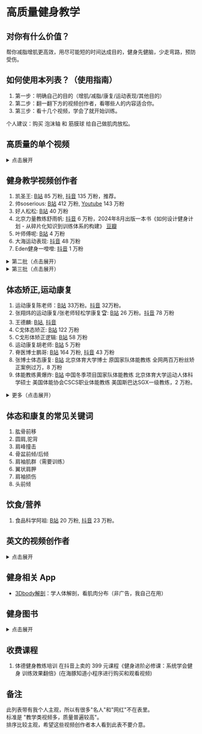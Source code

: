 # 高质量健身教学

## 对你有什么价值？
帮你减脂增肌更高效，用尽可能短的时间达成目的，健身先健脑，少走弯路，预防受伤。

## 如何使用本列表？（使用指南）
1. 第一步：明确自己的目的（增肌/减脂/康复/运动表现/其他目的）
2. 第二步：翻一翻下方的视频创作者，看哪些人的内容适合你。
3. 第三步：看十几个视频，学会了就开始训练。

个人建议：购买 泡沫轴 和 筋膜球 给自己做肌肉放松。   

<!-- 
缺了一个大类别：如何备餐，如何安排饮食。这才是最核心的，现在都是教动作。
-->

## 高质量的单个视频
<details>
  <summary>点击展开</summary>

1. [《健身新手的训练完全手册》](https://www.bilibili.com/video/BV1Hk4y187jF) 56 分钟，好人松松
1. [大圆肌为什么不属于肩袖肌群](https://v.douyin.com/ihRBNjjj/)
1. [【功能训练系列③】25个技能包！别让胸椎肩胛成为你进步的绊脚石](https://www.bilibili.com/video/BV1qv4y1t7BE/?spm_id_from=333.788.recommend_more_video.12&vd_source=b62a010489c78c6b1355911db71527bc)
1. [早晨做这4件事帮你快速起床!](https://www.bilibili.com/video/BV1o54y1v7Qq/?vd_source=b62a010489c78c6b1355911db71527bc)
1. [【改善体态】5分钟全身体态纠正训练 (起床必备)](https://www.bilibili.com/video/BV1A54y1S7mn/?spm_id_from=333.788.recommend_more_video.0&vd_source=b62a010489c78c6b1355911db71527bc)
1. [减脂别再买什么饮食计划被割韭菜了，学会这个逻辑，自己给自己做饮食！](https://www.bilibili.com/video/BV1DD421W7DA/?spm_id_from=333.999.0.0&vd_source=b62a010489c78c6b1355911db71527bc)
1. [肩胛下肌](https://v.douyin.com/ih2DTmb4/)
1. [七大基础动作模式概述，并介绍垂直推](https://www.bilibili.com/video/BV1SZs7eWEDV/?spm_id_from=333.1007.tianma.8-2-24.click&vd_source=b62a010489c78c6b1355911db71527bc)
1. [肩关节失衡如何康复训练？](https://www.bilibili.com/video/BV13N4y1h7mG/?spm_id_from=333.999.0.0&vd_source=b62a010489c78c6b1355911db71527bc)

### 肩关节,肩袖肌群
1. [肩关节弹响详解](https://www.bilibili.com/video/BV1JC411J7dg/?spm_id_from=333.337.search-card.all.click&vd_source=b62a010489c78c6b1355911db71527bc)
1. [肩峰撞击|自己处理的小方法，可以尝试一下](https://bilibili.com/video/BV1oe411o7PB) 6 分钟
1. [外展类动作“肩峰撞击”和肩关节疼痛的底层逻辑和保姆级调整方案](bilibili.com/video/BV1yZ421T7EA/) 14 分钟
1. [肩袖肌群里，最容易受伤的是冈上肌, 介绍一个测试冈上肌肌腱的方法](https://v.douyin.com/ihRhUfh2/)
1. [肩关节疼痛如何康复？](https://www.bilibili.com/video/BV1mC4y1W7Kn/?spm_id_from=333.788.recommend_more_video.0&vd_source=b62a010489c78c6b1355911db71527bc)
1. [肩袖肌群](https://v.douyin.com/ih2LHLny)
1. [【康复师带读】肩关节运动、肩峰撞击、肩关节不稳基础肌动学](https://www.bilibili.com/video/BV1jrWaeBECB/?spm_id_from=333.999.0.0&vd_source=b62a010489c78c6b1355911db71527bc)
1. [肩胛骨的运动实际发生在胸前？肩关节复合体肌动学领读](https://www.bilibili.com/video/BV1ff421v7yW/?vd_source=b62a010489c78c6b1355911db71527bc)
1. [【一网打尽】3分钟教你肩关节疼痛自测方法](https://www.bilibili.com/video/BV1na4y1f7JJ/?spm_id_from=333.788.recommend_more_video.5&vd_source=b62a010489c78c6b1355911db71527bc)
1. [【实用】肩关节疼痛自测指南（肩袖损伤/肩峰撞击/盂唇损伤等）完整版](https://www.bilibili.com/video/BV1834y1c7PE/?spm_id_from=333.788.recommend_more_video.4&vd_source=b62a010489c78c6b1355911db71527bc)
1. [肩膀如何康复训练？](https://www.bilibili.com/video/BV14142187K3/?spm_id_from=333.788.recommend_more_video.2&vd_source=b62a010489c78c6b1355911db71527bc)
1. [松解肩胛下肌](https://v.douyin.com/ihrepJ9W/)
1. [【每日一肌】肩胛下肌——肩后剧痛、冻结肩久治不愈的“绝招”！（完整字幕版）](https://www.bilibili.com/video/BV1cy4y1p7hG/?spm_id_from=trigger_reload&vd_source=b62a010489c78c6b1355911db71527bc)
1. [肩袖肌群3D动画详解](https://v.douyin.com/ihrdRxhC/)

### 热身
1. [为何运动前要做动态热身？](https://www.bilibili.com/video/BV1MC411s76D/?spm_id_from=333.788.recommend_more_video.3&vd_source=b62a010489c78c6b1355911db71527bc)
1. [99%的人运动前不做却很重要的动态热身？](https://www.bilibili.com/video/BV1Rt421N7K5/?spm_id_from=333.788.recommend_more_video.-1&vd_source=b62a010489c78c6b1355911db71527bc) 推荐。

### 拉伸和放松
1. [放松胸椎和背阔肌，用泡沫轴，翻书动作，以及鸟犬式](https://www.bilibili.com/video/BV1Kr4y1m77o/?spm_id_from=333.999.0.0&vd_source=b62a010489c78c6b1355911db71527bc)

### 核心训练
1. [顶尖运动员的核心训练动作](https://www.bilibili.com/video/BV1Tt4y1b7JH/?spm_id_from=333.788.recommend_more_video.-1&vd_source=b62a010489c78c6b1355911db71527bc)
1. [「深蹲大学」核心三大项，建议每天练！（预防&缓解腰痛）](https://www.bilibili.com/video/BV17R4y1T7bC/?spm_id_from=333.788.recommend_more_video.-1&vd_source=b62a010489c78c6b1355911db71527bc)

### 深蹲
1. [深蹲各项问题的解决方法](https://v.douyin.com/ihkb847t/)

</details>

## 健身教学视频创作者
1. 凯圣王: [B站](https://space.bilibili.com/2100737396/video) 85 万粉, [抖音](https://www.douyin.com/user/MS4wLjABAAAAjnKGbRiPmA8tqEn8WAWSqr89M7HQhpxsJdXdgM6bebf2c9pxX4GRBWG9I6GmppEA) 135 万粉，推荐。
1. 帅soserious: [B站](https://space.bilibili.com/66391032/video) 412 万粉, [Youtube](https://www.youtube.com/@shuaisoserious/videos) 143 万粉
1. 好人松松: [B站](https://space.bilibili.com/2078781964/video) 40 万粉
1. 北京力量教练舒雨帆: [抖音](https://www.douyin.com/user/MS4wLjABAAAAp0mWy-Noly002Jvawqu4ec9NVfw3dsuBzBFhv2xvHXHcE9RgbEvpVqjtqH_WD9TW) 6 万粉，2024年8月出版一本书《如何设计健身计划 - 从碎片化知识到训练体系的构建》 [豆瓣](https://book.douban.com/subject/37012860/)
1. 叶师傅呢: [B站](https://space.bilibili.com/111584767) 4 万粉
1. 大海运动表现: [抖音](https://www.douyin.com/user/MS4wLjABAAAAYbFZYe20twERej7pDElXXHr-NK4GdpIY4bW0pZcX6lmr3RhsdxXdV6bccUniYbdu?vid=7341714072477388084) 48 万粉
1. Eden健身一噔噔: [抖音](https://www.douyin.com/user/MS4wLjABAAAAMbcY3JbIhkLh_FriwMDdOpzNi6n_7hfIxPs4umLG09I?vid=7407814160320302387) 1 万粉


<details>
  <summary>第二批（点击展开）</summary>

1. 想上奥赛的闫首鸣和陪伴他的刘奕彤: [抖音](https://www.douyin.com/user/MS4wLjABAAAABU_Sckj-3pPPj9CVvysc1inf2K0bvi7nc9Mt61R6UFD1uvNBSf53Tv2xj0FFfCBc)
  * [对握高拉](https://v.douyin.com/ihrfmtJm/)

----

1. Super大叔：[抖音](https://www.douyin.com/user/MS4wLjABAAAAVyS4HD8vZtCDRHeLdgvmRYhTQ-WI3T6na9ek0C4o8hw) 153 万粉
1. FE健身干货百科书: [B站](https://space.bilibili.com/34782728/video) 14 万粉。视频长度大多在 3 到 5 分钟。
1. 叔贵: [B站](https://space.bilibili.com/1531707/video) 292 万粉

---

1. 爱健身的二哈: [B站](https://space.bilibili.com/480647097/video) 4万粉, [抖音](https://www.douyin.com/user/MS4wLjABAAAAZlUl55wZFVYhLOC7kx5OGpKYm2Gs4uFFlbXXW77_EYI) 4万粉。
  * [背部训练的所有逻辑](https://www.bilibili.com/video/BV1Su4y137RY/?spm_id_from=333.337.search-card.all.click&vd_source=b62a010489c78c6b1355911db71527bc)
  * [如果你有含胸、圆肩、肱骨前移、翼状肩胛，保姆级调整方案在这！](https://www.bilibili.com/video/BV1oi421a7hi/?spm_id_from=333.999.0.0&vd_source=b62a010489c78c6b1355911db71527bc)
  * [“沉浸式”的《背部训练计划》](https://www.bilibili.com/video/BV1Pc411D77g)
  * [大圆、背阔找不到感觉？练背总是手臂先力竭？背展肱二头肌造型非常奇怪？健身房没有“大剪刀”器械？本期视频帮你解决这些问题！](https://www.bilibili.com/video/BV1fE421375P/?spm_id_from=333.788&vd_source=b62a010489c78c6b1355911db71527bc)

---

1. 蹲300的1涵: [B站](https://space.bilibili.com/1702288791/video) 自我介绍：前国家队体能教练、省队教练、军事体能外聘教练、北体大体能专业研究生、力量举全国冠军。深蹲300的健身博主干货分享～拓德时代上镜选手
1. 单竹运动科学: [抖音](https://www.douyin.com/user/MS4wLjABAAAACUcp5nqU1DLy0EvLNwfSJAVBZ57XA_IEBlrFN5_22zk?vid=7345063705404574986) 20 万粉。功能性训练。
1. 汪伦: [抖音](https://www.douyin.com/user/MS4wLjABAAAAj72V0SzSL8EIow2mbrngYJXThZwMWiJU8YPRBbXfuAWn7MZ7MVqmmOs74IInvSyA) 20 万粉
1. ALEX健身频道: [B站](https://space.bilibili.com/1681952786/video) 11 万粉
1. 体德健身教练培训: [抖音](https://www.douyin.com/user/MS4wLjABAAAAjXA1kP2B3Y1V9mZH4Xl5K1J2eWkmK0c9RdgTrekjrss) 54 万粉, [B站](https://space.bilibili.com/3537115906312736) 18 万粉。李维刚的学校，抖音直播频繁，卖 399 元的课，直播给学校招生以及卖课。
1. 简单健: [抖音](https://www.douyin.com/user/MS4wLjABAAAAOILBaTX0T9FpT5lOuyPOE2rMGAg8U6kzPZ0KmCG--Q0) 16 万粉
1. 肉导: [抖音](https://www.douyin.com/user/MS4wLjABAAAAnQLBvQ1Jiqo2uI_1rQC2prlQpFVm4dAWxou9oTm0xjs) 8 万粉
1. 小李不吃🐷: [抖音](https://www.douyin.com/user/MS4wLjABAAAAetF9J1fel4yfCzxWclXZnzI9I3ptyqd2aaDXpRG5E2WQJQ1Sw91k76-rOA2vxMs2?vid=7386615896648813861) 109 万粉。"健康饮食"类内容多
1. 健一CUBE: [B站](https://space.bilibili.com/380448118) 2 万粉, [抖音](https://www.douyin.com/user/MS4wLjABAAAAPT2gXCFnC1px-_KAWQRBlTKKq3FuZB-VViflbg8daWD3CHR5djLgXj0Y2CYwcTG8?from_tab_name=main) 6 万粉
</details>

<details>
  <summary>第三批（点击展开）</summary>

1. ZBY力量举: [B站](https://space.bilibili.com/236094881/video) 11 万粉
1. 健助师_小珂: [B站](https://space.bilibili.com/330325021/video) 46 万粉
1. Erik埃里克: [B站](https://space.bilibili.com/23640791/video) 80 万粉
1. 闫帅奇: [B站](https://space.bilibili.com/434378423/video) 237 万粉
1. 卓叔增重: [B站](https://space.bilibili.com/22423090/video) 189 万粉，视频标题里"瘦子"2个字出现频率高。内容更新频率低。
1. Gandy: [B站](https://space.bilibili.com/378067652/video) 71万粉，[抖音](https://www.douyin.com/user/MS4wLjABAAAAswrrHZDE9D5i3YytDEQwFd2g2ISFZnpRA3xlcDHOaCo) 14 万粉。
1. 云健身-仰望尾迹云: [B站](https://space.bilibili.com/1879203169/video) 此人写了几本书。[《健身必须懂-极简健身生理学》](https://book.douban.com/subject/35531065/)，[《我的最后一本减肥书》](https://book.douban.com/subject/36103172/) B站视频内容大多以营养学和生理学为主，比如香蕉，蛋白质，肌酸等。
1. 别往嘴里旋了，姐妹: [抖音](https://www.douyin.com/user/MS4wLjABAAAAW8gdAt1r2BM6L5OxMsPmp6bNkrtlp6sm3n2eTMqPkXgm6QFhVSq4AA-0zvs_3BZn?vid=7336334398494625064) 女性观众会更喜欢他的内容。85万粉。
1. 自强不息归来: [抖音](https://www.douyin.com/user/MS4wLjABAAAAYdFkMeGeCcdQy1_xMAmFliVqdwFz2RVMB38V3g9lDJc) 47万粉
1. 追溯普拉提: [B站](https://space.bilibili.com/398394568/video) 10万粉
1. MuscleUp街头健身: [B站](https://space.bilibili.com/260509354/video) 39 万粉，视频背景音乐的音量过大，麦克风有爆麦的听感，不太喜欢。[例子](https://www.bilibili.com/video/BV1Yi421a7yG/?spm_id_from=333.999.0.0&vd_source=b62a010489c78c6b1355911db71527bc)
1. 大啊好我是吕一: [B站](https://space.bilibili.com/109590605/video) 12 万粉
1. 维亚德: [B站](https://space.bilibili.com/1745356376/video) 53万粉, [抖音](https://www.douyin.com/user/MS4wLjABAAAAfasLItGfE2JlNCp1I68JVtv4M5P0IMKfcxqt7bCgO44) 112万粉, 法国人, 内容多是竖屏短视频。
1. KymFit: [B站](https://space.bilibili.com/18143977/video) 18万粉。
1. Steve不是美队: [B站](https://space.bilibili.com/2507562/video) 3 万粉
1. 猫叔慢跑: [B站](https://space.bilibili.com/13716885/video) 90 万粉
1. 刘圣雄: [B站](https://space.bilibili.com/390668605/video) 7万粉。
1. 怪兽拖鞋战神: [抖音](https://www.douyin.com/user/MS4wLjABAAAAcrLVNnNTw98DfCbsfWzFXYM5BVkdhhiMpsZfXD8iWl8yAKsJzzd-soqUiLfdqsEy?vid=7312857851695729971) 9 万粉。
1. UP健身: [B站](https://space.bilibili.com/129819878/video) 36 万粉，都是外网视频翻译。没有原创内容。
1. 戴老师超级干: [抖音](https://www.douyin.com/user/MS4wLjABAAAAH0yRCa-uBPywIzrBBLDgLeuFziBrIJrCqKk1Atx0CPU?vid=7337257689677942051) 107万粉。
1. 西奇i健身: [抖音](https://www.douyin.com/user/MS4wLjABAAAAKuK9tPMPsmTkx1IO5risLyyO-cVpWqTsPDGxQ1Sf2JcuiJp81OWjQudlCnUOFJnk) 530 万粉。
1. 呙俐: [B站](https://space.bilibili.com/549367210/video) 4 万粉，[抖音](https://www.douyin.com/user/MS4wLjABAAAA-Jzq-UvrhVgBY5U5eO_CNC7kroc7qPSAynn1xCkfeYLskeN9WspIqAl6yaRm6Rdv?vid=7320572777914748199) 22 万粉。视频多是在垫子上训练灵活性，核心，稳定性。
1. 东东爱健身: [抖音](https://www.douyin.com/user/MS4wLjABAAAAxdgEZ5GTlJuH468LA1XQOZqVI7bEWFENauM1DN8AXhU) 134 万粉
1. 蛋壳健康APP: [B站](https://www.bilibili.com/video/BV1rCH5exErT/?spm_id_from=333.1007.tianma.5-1-14.click&vd_source=b62a010489c78c6b1355911db71527bc)
</details>

## 体态矫正,运动康复

1. 运动康复陈老师：[B站](https://space.bilibili.com/398400942/video) 33万粉。[抖音](https://www.douyin.com/user/MS4wLjABAAAA86EBmyeUoddEPX5ngx8_3LfhbfUHgslAqJ4V1z2fqiw?vid=7351698596238036275) 32万粉。
1. 张翔炜的运动康复/张老师轻松学康复🏆: [B站](https://space.bilibili.com/221682694/video) 26 万粉。[抖音](https://www.douyin.com/user/MS4wLjABAAAAQ36_lb3jO2zqDlkwNUgDzNuhsR4HRBxJOLtKIQFfIhY?vid=7345063847071403327) 78 万粉
1. 王德麟: [B站](https://space.bilibili.com/522006194?spm_id_from=333.337.0.0), [抖音](https://www.douyin.com/user/MS4wLjABAAAAjFiHDfNSZpytnvTqOJjS-oQGjCvLH8_AM3xMulXtqtwwMLCzyVmyuOalc6y6-YR6)
1. C戈体态矫正: [B站](https://space.bilibili.com/489117797/video) 122 万粉
1. C戈形体矫正逻辑: [B站](https://space.bilibili.com/288606363/video) 58 万粉
1. 运动康复胡老师: [B站](https://space.bilibili.com/402136145/video) 5 万粉
1. 脊医博士鹏哥: [B站](https://space.bilibili.com/408907896/video) 164 万粉, [抖音](https://www.douyin.com/user/MS4wLjABAAAAcQl4uLUk1Tc19p2DHRcdeQEk-hXN28y_ecJgXa0J8Ag) 43 万粉
1. 张博士体态康复: [B站](https://space.bilibili.com/512941756/video) 北京体育大学博士 原国家队体能教练 全网两百万粉丝矫正案例过万，8 万粉
1. 体能教练黄爆炸: [B站](https://space.bilibili.com/394037557/video) 中国冬季项目国家队体能教练 北京体育大学运动人体科学硕士 美国体能协会CSCS职业体能教练 美国斯巴达SGX一级教练，2 万粉。

<details>
  <summary>更多（点击展开）</summary>

1. 张博士聊体态: [抖音](https://www.douyin.com/user/MS4wLjABAAAAdovwWRbbwMKi_XVERbx4aiVQjb9z4xrILF19UvhLu0saEj2iCEQKvqrlore6BjLh?vid=7362551583957093659) 63万粉，[B站](https://space.bilibili.com/512941756/video) 8万粉。
1. 健身教练刘远: [B站](https://space.bilibili.com/435967101/video) 22万粉
1. 毕博士运动康复: [抖音](https://www.douyin.com/user/MS4wLjABAAAA_mgxHJBX4UQmXrNPipM2WfK0w0tu3saZ0y96VJ_SqoU?vid=7377322246752259369) 14万粉
1. TBT逍遥: [B站](https://space.bilibili.com/44978529)
1. 加拿大康复治疗师Weina: [B站](https://space.bilibili.com/478577282/video) 6 千粉
1. 张老师的康复课堂: [B站](https://space.bilibili.com/1160603797/video) 6 万粉
1. 孔博士工作室: [B站](https://space.bilibili.com/356634017/video) 67 万粉
1. Jason拉我一把: [B站](https://space.bilibili.com/2079003835/video) 4 万粉
1. 肖恩筋膜: [B站](https://space.bilibili.com/13802884/video) 3 万粉
1. 周旋Randy: [B站](https://space.bilibili.com/330360355/video) 3 万粉
1. 美式整脊曹老师: [B站](https://space.bilibili.com/20340681/video) 26万粉
1. 康复博士卫双囍: [B站](https://space.bilibili.com/3493086252501409/video) 9 万粉
1. 运动康复找老孙: [抖音](https://www.douyin.com/user/MS4wLjABAAAARh7UcI-rSka3YtXhO_EJ-BrefPVOmKkKwhROsbTXXGI?vid=7313154843965771042) 256 万粉
1. 阿群: [抖音](https://www.douyin.com/user/MS4wLjABAAAAnS7YoVfXeve0zu47oNJGonVGTE0d1lGzhmn8SOxeznw?vid=7345045177985174824) 运动训练学硕士🎓 分享日常和康复训练经验，293 万粉
1. 运动康复找小桐: [B站](https://space.bilibili.com/3537119572133929/video) 北体大运动康复专业，1 万粉。
1. 骨科康复kevin: [B站](https://space.bilibili.com/46309408/video) 北京体育大学毕业 专精骨科术前术后康复、运动损伤及慢性疼痛 PRI/SFMA/Mulligan/CSCS ，2 万粉
1. 康复治疗师王太林: [B站](https://space.bilibili.com/1776492822/video) 10 万粉。
1. 运动康复小七: [B站](https://space.bilibili.com/3493090232895764/video) 北体大运动康复专业｜国家队康复师｜北医三北大一运动医学科，2 万粉
1. 冉冉运动康复学院: [B站](https://space.bilibili.com/673687262) 前国家队队医成立，致力于将专属奥运冠军的运动康复技术与标准传授给每一位学员，1万粉
1. 方昕宇讲运动纠正: [B站](https://space.bilibili.com/437965059/video) 9 千粉
1. WBV康复健身 曹明老师: [抖音](https://www.douyin.com/user/MS4wLjABAAAAiILkFDY55AWMJXOXWlJDOYdCeMOS4YYrYrFYpHi3cXxa8hDSYX6JaJvaIXu31dm1?vid=7407093472764693770)
<!-- 1. 刘老师Leon康复整骨: [B站](https://space.bilibili.com/1746986738/video) 5k 粉丝。主要是讲课。 -->
<!-- 1. 杭州运动康复: [B站](https://space.bilibili.com/3494350254246470/video) 2000粉。 -->
</details>

## 体态和康复的常见关键词
1. 肱骨前移
1. 圆肩,驼背
1. 肩峰撞击
1. 骨盆前倾/后倾
1. 肩袖肌群（需要训练）
1. 翼状肩胛
1. 肩袖损伤
1. 头前倾

## 饮食/营养
1. 食品科学阿祖: [B站](https://space.bilibili.com/3546377478998801/video) 20 万粉, [抖音](https://www.douyin.com/user/MS4wLjABAAAA6V2jqFS-Sj4VZCFDDrRSPk7iizDC-DyXLdlphpv0rY4) 23 万粉。

## 英文的视频创作者
<details>
  <summary>点击展开</summary>

1. Jeff Nippard: [Youtube](https://www.youtube.com/@JeffNippard) 高质量。544 万关注。
1. CoachGreg格教练: [B站](https://space.bilibili.com/1070980577/video) 60 万粉。Youtube 叫 [Greg Doucette](https://www.youtube.com/@gregdoucette/videos) 212 万粉。
1. 杰里米JeremyEthier: [B站](https://space.bilibili.com/1026087701/video) 17 万粉。[Youtube](https://www.youtube.com/@JeremyEthier) 671 万关注。（有菲律宾血统的加拿大人， [来源：他自己发的 Instagram Post](https://www.instagram.com/jeremyethier/p/CO0mMUUL6Yn/)）
1. ATHLEAN-X: [Youtube](https://www.youtube.com/@athleanx) 1350 万关注。
1. Squat University: [Youtube](https://www.youtube.com/@SquatUniversity/videos) 369 万关注。这人写了一本书[《重返巅峰》](https://book.douban.com/subject/36644813/)

---

1. eugene teo: [Youtube](https://www.youtube.com/@coacheugeneteo/videos) 70 万关注。
1. Renaissance Periodization: [Youtube](https://www.youtube.com/@RenaissancePeriodization) 125 万关注。
1. Tom Merrick: [Youtube](https://www.youtube.com/@BodyweightWarrior/videos) 100 万关注。
1. Mario Tomic: [Youtube](https://www.youtube.com/@MarioTomicOfficial/videos) 41 万关注。
1. CHRIS HERIA: [Youtube](https://www.youtube.com/@CHRISHERIA/videos) 490 万关注。皮肤大面积纹身。
1. THENX: [Youtube](https://www.youtube.com/@OFFICIALTHENXSTUDIOS/videos) 773万位订阅者，和上面是同一个人。
1. Ryan Humiston：[Youtube](https://www.youtube.com/@RyanHumiston/videos) 195万关注。
1. Will Tennyson: [Youtube](https://www.youtube.com/@WillTennyson/videos) 245万关注。
1. Calisthenicmovement: [Youtube](https://www.youtube.com/@calimove/videos) 421万关注。
1. FitnessFAQs: [Youtube](https://www.youtube.com/@FitnessFAQs/videos) 169万关注。
1. YOGABODY: [Youtube](https://www.youtube.com/@YOGABODY.Official/videos) 73万位订阅者
1. Chris Bumstead: [Youtube](https://www.youtube.com/@ChrisBumstead/videos) 363万位订阅者
1. Barefoot Strength: [Youtube](https://www.youtube.com/@barefootstrength) 30万位订阅者
1. Obi Vincent: [Youtube](https://www.youtube.com/@ObiVincent/videos) 86万关注，黑人。
1. FMS: [Youtube](https://www.youtube.com/@FMStv/videos) 4万关注。
1. ScottHermanFitness: [Youtube](https://www.youtube.com/@ScottHermanFitness/videos) 280万关注。
1. FitnessBlender: [Youtube](https://www.youtube.com/@fitnessblender/videos) 662 万关注，跟练。
1. HASfit: [Youtube](https://www.youtube.com/@HASfit) 199 万关注，跟练。
1. Anabolic Aliens: [Youtube](https://www.youtube.com/@AnabolicAliens/videos) 100万位订阅者。
1. Simeon Panda: [Youtube](https://www.youtube.com/@SimeonPanda) 277万位订阅者，黑人。
1. Jordan Yeoh Fitness: [Youtube](https://www.youtube.com/@jordanyeohfitness/videos) 398万位订阅者。
1. Mind Pump TV: [Youtube](https://www.youtube.com/@MindPumpTV/videos) 75万位订阅者。
1. Dr. Jacob Goodin: [Youtube](https://www.youtube.com/c/DrJacobGoodin) 3万订阅。[B站视频](https://www.bilibili.com/video/BV1c44y1b7Fm?p=37&vd_source=b62a010489c78c6b1355911db71527bc)
1. musclemonsters: [Youtube](https://www.youtube.com/@musclemonsters/videos) 91 万订阅。
1. Dr. Gains: [Youtube](https://www.youtube.com/@DrGains/videos) 19万粉。
1. E3 Rehab: [Youtube](https://www.youtube.com/@E3Rehab) 56万粉。
1. Joe Delaney: [Youtube](https://www.youtube.com/@JoeDelaneyy/videos) 70万粉。
1. Conor Harris: [Youtube](https://www.youtube.com/@conorharris) 33万粉。
1. Paul Revelia: [Youtube](https://www.youtube.com/@PaulRevelia/videos) 55万粉。
1. Alan Thrall: [Youtube](https://www.youtube.com/@AlanThrall) 85万粉。
1. OmarIsuf: [Youtube](https://www.youtube.com/@OmarIsuf/videos) 84万粉。
1. Calgary Barbell: [Youtube](https://www.youtube.com/@calgarybarbell/videos) 29万粉。
1. Mind Pump Show: [Youtube](https://www.youtube.com/channel/UCq0hKkwnW5Cw1wQqu455WrA) 44万粉。
1. VitruvianPhysique: [Youtube](https://www.youtube.com/channel/UCAcQW_4qZ12wNt3T0M9b-Vw) 57万粉。
1. Alex Leonidas: [Youtube](https://www.youtube.com/@AlexLeonidas/videos) 38万粉。
1. Sean Nalewanyj: [Youtube](https://www.youtube.com/@Sean_Nalewanyj/videos) 109万粉。
1. Jesse James West: [Youtube](https://www.youtube.com/@JesseJamesWest/videos) 387万粉。
1. mountaindog1: [Youtube](https://www.youtube.com/@mountaindog1/videos) 82万粉。
1. The Kneesovertoesguy: [Youtube](https://www.youtube.com/@TheKneesovertoesguy/videos) 142万粉。

### 运动康复/损伤预防
1. `[P]rehab`: [Youtube](https://www.youtube.com/channel/UCZOrpZTHi21RZpnxXdlJbgQ) 32万粉。
1. Upright Health: [Youtube](https://www.youtube.com/@Uprighthealth/videos) 86万粉。
1. Bob & Brad: [Youtube](https://www.youtube.com/@BobandBrad/videos) 504万粉。

### 其他
1. 动物流: [Youtube](https://www.youtube.com/@AnimalFlow/videos) 6万粉。
</details>

<!--
1. 万毒王在悉尼: [B站](https://space.bilibili.com/594893550/video) 8万粉, [Youtube](https://www.youtube.com/@wanduwang/videos) 早期做健身教学，可能因为流量不好，转型做竖屏+生活类内容。

1. 王立鑫Tony: [B站](https://space.bilibili.com/486682064/video) 10万粉。跑步内容为主。
1. 兔兔姐28: [B站](https://space.bilibili.com/12333557/video) 内容全是翻译的英语视频。
1. 灵魂健身杨老师: [B站](https://space.bilibili.com/16419172/video) 101万粉。
1. 帕梅拉PamelaReif: [B站](https://space.bilibili.com/604003146/video) 1186万粉。适合跟练。[Youtube](https://www.youtube.com/@PamelaRf1) 980万粉。
1. Jackedude哈恩: [B站](https://space.bilibili.com/430769865/video) 6.5万粉。目前2024年在美国开健身房。
1. 就昰宮城良田: [B站](https://space.bilibili.com/385529979/video) 28万粉。
1. Bryan Johnson: [Youtube](https://www.youtube.com/@BryanJohnson), 109 万粉，内容是"别死"，全力追求延长寿命，外网名人。
1. 短腿小萝卜_babycarrot: [B站](https://space.bilibili.com/349219867/video) 58 万粉，生活类内容多，教学类内容少
1. 刘畊宏: [B站](https://space.bilibili.com/516314775/video), [抖音](https://www.douyin.com/user/MS4wLjABAAAASwhiL0bRi1X_zs7UhAIO2udbD1F_XKrsJMOaukl1Io4?vid=7337206216893959434) 直播跳操，适合跟练。
1. Rockywu健美圈: [B站](https://space.bilibili.com/1276328145/video) 14万粉, [抖音](https://www.douyin.com/user/MS4wLjABAAAAx9DPMNzkbJPUiVl7ilkjTFFjHHLRRhutTxeWpjqg0Ak)
1. 烧毁一切就是美: [B站](https://space.bilibili.com/1024129080/video)  22万粉。
1. VDV空降兵费里: [B站](https://space.bilibili.com/669874727/video) 33万粉。
-->

## 健身相关 App
- [3Dbody解剖](https://apps.apple.com/cn/app/3dbody%E8%A7%A3%E5%89%96/id1003630908)：学人体解剖，看肌肉分布（非广告，我自己在用）

## 健身图书
<details>
  <summary>点击展开</summary>

1. 《重返巅峰-力量训练者伤后功能重建与能力发展》[豆瓣](https://book.douban.com/subject/36644813/)：推荐。
1. 《健身路线图》: [豆瓣](https://book.douban.com/subject/36193374/) 高质量，推荐。
1. 《写给健身者的运动解剖学》: [豆瓣](https://book.douban.com/subject/36383532/)
1. 《量化健身：原理解析》
1. 《量化健身：动作精讲》

---

1. 《如何设计健身计划 - 从碎片化知识到训练体系的构建》 2024年8月出版，作者：舒雨帆 [豆瓣](https://book.douban.com/subject/37012860/)，[作者抖音：北京力量教练舒雨帆](https://www.douyin.com/user/MS4wLjABAAAAp0mWy-Noly002Jvawqu4ec9NVfw3dsuBzBFhv2xvHXHcE9RgbEvpVqjtqH_WD9TW)
1. 《力量训练解剖全书》: [豆瓣](https://book.douban.com/subject/35619733/)
1. 《拉伸训练解剖全书》: [豆瓣](https://book.douban.com/subject/36539840/)
1. 《健身百科全书》: [豆瓣](https://book.douban.com/subject/36581433/) 抖音推荐这书的人很多，买了之后觉得整体还行，一个缺点是讲解刨时，图文搭配的不好，文字旁边的黑白素描肌肉图用处不大。此书作者 [剑眉同学](https://www.douyin.com/user/MS4wLjABAAAAc2H3aZj9wYckdupd0tmGL-f6x5B80tFaPYa7QQnm-Y4) 在抖音挺活跃。
1. 《身体灵活性科学训练全书》 [豆瓣](https://book.douban.com/subject/35534561/)
1. 《抗阻训练技巧》: [豆瓣](https://book.douban.com/subject/36519750/)
1. 《4分钟极速减脂》作者：刘恒
1. 《健身必须懂-极简健身生理学》作者：仰望尾迹云
1. 《健身三大项 深蹲 硬拉及卧推入门指南》 [豆瓣](https://book.douban.com/subject/35876501/)
1. 《运动减脂讲义》作者：减肥大叔 Sam [豆瓣](https://book.douban.com/subject/34992294/)
1. 《运动损伤预防解刨学》 [豆瓣](https://book.douban.com/subject/36507873/)
1. 《筋膜按摩拉伸疗法》[豆瓣](https://book.douban.com/subject/35610463/)
1. 《热身运动: 优化运动表现与延长运动生涯的热身训练系统》[豆瓣](https://book.douban.com/subject/35070553/)
1. 《功能性训练：提升运动表现的动作练习和方案设计》[豆瓣](https://book.douban.com/subject/27008592/)
1. 《功能性训练原理与经典动作解剖图谱》[豆瓣](https://book.douban.com/subject/35822077/)
1. 《美国国家体能协会：核心训练指南》 [豆瓣](https://book.douban.com/subject/34449457/)
1. 《体育运动中的功能性训练（第2版）》 [豆瓣](https://book.douban.com/subject/27126696/)
1. 《核心体能训练 释放核心潜能的动作练习和方案设计》 [豆瓣](https://book.douban.com/subject/34806566/)
1. 《练就自由:开启无限可能的人生》作者:刘畊宏 [豆瓣](https://book.douban.com/subject/36505135/) 里面教学健身的内容很少（指的是动作详解，训练计划，饮食），主要是刘畊宏讲自己的故事，包括红之前，红之后，重点是给阅读者运动的动力，去激励读者。
1. 《身体灵活性科学训练全书》 [豆瓣](https://book.douban.com/subject/35534561/) 法国人写的书。
1. 《高强度科学训练全书》[豆瓣](https://book.douban.com/subject/36687319/) 法国人写的书。
1. 《核心训练》 [豆瓣](https://book.douban.com/subject/27122880/)
1. 《拉伸训练彩色图谱》[豆瓣](https://book.douban.com/subject/26663554/)
1. 《无器械力量训练彩色图谱》 [豆瓣](https://book.douban.com/subject/35350151/)
1. 《腹部功能康复训练：腹部知觉唤醒与力量激活》
1. 《膝关节功能强化训练》
1. 《腰部功能强化训练》
1. 《肩关节功能强化训练》
1. 《运动损伤解剖书》
1. 《基于生物力学的纠正性训练 TBMM-CES运动康复体态矫正指南》

![1](./img/overview.JPG)

</details>

## 收费课程
1. 体德健身教练培训 在抖音上卖的 399 元课程《健身进阶必修课：系统学会健身 训练效果翻倍》(在海豚知道小程序进行购买和观看视频)

## 备注
此列表带有我个人主观，所以有很多"名人"和"网红"不在表里。   
标准是 "教学类视频多，质量普遍较高"。      
排序比较主观，希望这些视频创作者本人看到此表不要介意。  


<!-- 
- 陈康: [抖音](https://www.douyin.com/user/MS4wLjABAAAAB9pbYfq9pm6yX_CYkyHyaneW5ST9bCbtHomL0RJK2T0)

### 本列表不收录搞笑,抽象,生活类,有争议,其他与健身教学无关的内容，如:
- 马哥巨离谱: [B站](https://space.bilibili.com/298054634/video) 转型拍短剧。
- 吴彦祖秃顶版: [B站](https://space.bilibili.com/411379495/video) 人有实力，但整天拍吃汉堡视频，可能50个视频里夹一个正经健身教学。
- 常熟阿诺: 不要花时间了解，浪费时间。
- 街健呆木头
- 麦蔻: [抖音](https://www.douyin.com/user/MS4wLjABAAAABEWvGuCuE0dm3SkJ4ypAif3LdeUZkJxyxqj9vph51vs70kEZVzSbPwTYG77fTU3L)
- 李亚强: [抖音](https://www.douyin.com/user/MS4wLjABAAAAcwX9HB3fKZSL7xfRP2MhH4zsk_QADgPGLXM4GeY_S4Q)
- 鹿晨辉: [抖音](https://www.douyin.com/user/MS4wLjABAAAA_eO0pf-jsN-J_AYRcbgAyWsOO5STIziSFlBPyJIusjo)
- PT健身华哥: [抖音](https://www.douyin.com/user/MS4wLjABAAAAsXNghwdTOenKchYb-LdYmoB5ouq9WB1AYKyDyIZGmQ-QrJUZJPxHEgOI32plz-hI)
- 昆图斯
- 李维刚: [抖音](https://www.douyin.com/user/MS4wLjABAAAAVFKSxWhh1QJvhwhVJ8I97fGr94EPqXQCAauayzifMxE)
- 周六野Zoey: 貌似此人有一定争议，具体细节我不清楚。
- 韩小四AprilHan [B站](https://space.bilibili.com/369750017/video)
- 欧阳春晓Aurora
- 嘴哥 [抖音](https://www.douyin.com/user/MS4wLjABAAAAiB6GcfTolyVWY_xlrzOMsgnibS8SdNB3ATDKVCj4TV0)
- 鸽武缘

## 跟练类视频，意义不大，容易找，不收录。
- 草莓味鸡胸肉: [B站](https://space.bilibili.com/34044873/video) 194万粉丝。
- i小小李: [B站](https://space.bilibili.com/588071111/video) 11万粉丝。
- 莱美健身课程: [B站](https://space.bilibili.com/2000285929/video) 4 万粉。
- Chris克里斯健身: [B站](https://space.bilibili.com/335886345/video)
- 贫穷健身 https://space.bilibili.com/431528342/video

## 停止更新的人
- 昊然健身: [B站](https://space.bilibili.com/399888740/video) 已停止更新。

## 展示成果类
- 征夫记日: [抖音](https://www.douyin.com/user/MS4wLjABAAAAwn0qrOd-560sxQp0rbgEd3ZwJ6sqSswuWWIxq96RbQ1ZTDTWem8B4aMfMTQ_CHGS) 更多是展示成果，不是教学。111万粉。


### 英语的女性视频创作者（跟练和瑜伽类价值不大，先注释）
- Dr. Kristie Ennis: [Youtube](https://www.youtube.com/@drkristieennis) 53万位订阅者。女性。
- Charlie Follows [Youtube](https://www.youtube.com/@CharlieFollows/videos) 女性瑜伽跟练。
- Chloe Ting: [Youtube](https://www.youtube.com/@ChloeTing/videos) 2500 万关注，女性。跟练。
- Yoga With Adriene: [Youtube](https://www.youtube.com/@yogawithadriene/videos) 1250万关注，瑜伽。
- Heather Robertson: [Youtube](https://www.youtube.com/@Heatherrobertsoncom) 244 万关注，跟练。
- MadFit: [Youtube](https://www.youtube.com/@MadFit) 889万位订阅者，跟练。
- https://www.youtube.com/@JessicaRichburg/videos

## 欢迎补充内容
可以开 Github 的`issue`或`pull request`（建议先开 Issue 讨论一下）

## 长视频（我没看完,没法判断质量）
- [运动基础科学-肌肉系统-Mike Tyler](https://www.bilibili.com/video/BV1j64y187pC)

## 其他（还没仔细看视频内容，没法判别质量）
- 李汎的健身日志 https://space.bilibili.com/605484316/video 竖屏。
- Myprotein运动营养 https://space.bilibili.com/233667113/video 视频太短。
- 胖胡在健身 https://space.bilibili.com/1203197504/video
- 健身KK带你增肌 https://space.bilibili.com/602180779/video
- 戴夫健身 https://space.bilibili.com/294666436/video
- 豹哥健身 https://space.bilibili.com/269380821/video
- 蔡梓强 https://space.bilibili.com/23172987/video
- 剑眉同学: [抖音](https://www.douyin.com/user/MS4wLjABAAAAc2H3aZj9wYckdupd0tmGL-f6x5B80tFaPYa7QQnm-Y4) 这人出过一本书《健身百科全书》，但是抖音只是一直卖货和直播，没有太多教学内容。


- 费教练健身教学: [抖音](https://www.douyin.com/user/MS4wLjABAAAAUL4yUQ05Td2YThc5lnTvgXbaviBBuZ8t8XV7vg0mHrU) 完完全全针对女性的教学视频。

- 老王体能康复: [B站](https://space.bilibili.com/245589869/video) 3万粉。[抖音](https://www.douyin.com/user/MS4wLjABAAAA8OnO4J_DotqCS-Cl7dg37gvGYokAFT4Xx8Us8nf_jow) 37万粉。抖音账号上推销产品的视频太多了。垃圾内容。

- 大海运动训练: [B站](https://space.bilibili.com/3461582677871005/video) 账号已注销。

- 金士程: [抖音](https://www.douyin.com/user/MS4wLjABAAAA9tXy09iTw4cp8GNBT0HCwZ_-rbHOrlQlxhw5FZKHrSw)
金士程更新的内容里，教学的东西占比太低，都是分享日常生活，什么去纽约比赛之类的。

- 乐森lucas: [B站](https://space.bilibili.com/255720482/video) 
内容质量没有我预期的高。最近更新了6期和头发相关的内容，我没兴趣。

- 肌肉训练师Matt: [B站](https://space.bilibili.com/2022834030/video) 
教学类内容太少，已经走网红路线了，各种奇奇怪怪的视频。

- 教练王彦: [抖音](https://www.douyin.com/user/MS4wLjABAAAANL0wV0bWWjo_qI9FiSF5DYtumNI_Ru9DLg4C8yfWBX8?vid=7337203579708575003) 47万粉
不喜欢这种风格，每一个视频都是 "国家队教练教你XXX"。

- 熊小磊说健身: [抖音](https://www.douyin.com/user/MS4wLjABAAAAQWJK6nTMLyymJ_zqkROJcPjwSZj2NP5g34eOMuWIR-8) 15万粉。
内容过于"日常"。

- 周玉坤举重: [抖音](https://www.douyin.com/user/MS4wLjABAAAAujWSStYDJ73WL4AXX1Ueq_LMe_qCwt_gtKkSdPnLOYU?vid=7341396329853160739) 4万粉。
只有背着杠铃深蹲这一个事情。

- 蔡园🌱: [抖音](https://www.douyin.com/user/MS4wLjABAAAALGQpLgq3hS5UhY_0uS-Yjc_Ln-iQqdHw3WSkV-VGVEA?vid=7341773143289253156) 5 万粉。
"日常"记录。

- 鹿晨辉的日常: [抖音](https://www.douyin.com/user/MS4wLjABAAAAte2x0QnSHOiOus_K7-6gtW0H6FQyTew1zcsuF7CO8cw?vid=7337250043428162879) 14万粉。
更新太慢。教学内容50%。

- 爱健身💪阿祥: [抖音](https://www.douyin.com/user/MS4wLjABAAAAkV2697wTZ5k_i7pWDK4RLshqmssimnKtaKLSJ6BeNlo) 196万粉。
内容太过于 "网红风"，视频大多在20秒内。

- 爱健身的小帅: [抖音](https://www.douyin.com/user/MS4wLjABAAAAtBnzQj35lDIdY6CVHGDbWTXUBApvHqXh7DqEKV88C9fXRdLXRnJxtRLNxnEi6Gag) 4万粉。
带货内容太多。卖左旋，卖增肌粉。

- 杨哥是我: [抖音](https://www.douyin.com/user/MS4wLjABAAAA_JhWqklK7F0f21-jarxqnwXKO3AqSIWlHYm1IJyEkdg?vid=7328108445528313125) 2万粉
内容看着还行，但是由于我没有看完至少80%的视频，所以还是不放在列表里了。

- 鬼背小黑: [抖音](https://www.douyin.com/user/MS4wLjABAAAAlasluTSlkZF-RAQhHdeatNMItdynOTwxPh3KDJzcFmk) 黑人健身运动员。25万粉。 [B站](https://space.bilibili.com/104375829/video) 5万粉。 练的很好。
"日常"内容太多，教学内容太少。

- 席鑫: [抖音](https://www.douyin.com/user/MS4wLjABAAAAqJahTvivbb6IiAXo2ZVzpLzULH7X3weZX0ob1hncD5Y) 188万粉。
"日常"内容太多，教学内容太少。

- 暴躁野哥讲健身: [抖音](https://www.douyin.com/user/MS4wLjABAAAAi9ofAl28XjZis_DX9EHXzUcmFzQNxw-mkYdUlxrvwqo-jQ4CS2vLn67MGvJrWCJi) 126万粉
我不喜欢这个造型和视频风格。但显然有126万人喜欢。

- 尼基塔: [抖音](https://www.douyin.com/user/MS4wLjABAAAA0y6GHgR3h5Qc7LsdoENBds3YrNlpdHCxCrHprorloC8) 479万粉。
先从表里挪出来，等哪天看完至少60%的视频再决定。

- 大煜（yù）健身: [抖音](https://www.douyin.com/user/MS4wLjABAAAA5pCnwYMo7ku9VatArsmedr1faKbT07gbFBX6bSZQ5rg) 105万粉
视频列表一眼望去教学类内容较少，卖货视频比较多。


## 繁体中文的视频创作者
- 北木健身治療師 Kopi：[Youtube](https://www.youtube.com/@beiimu/videos)
- 瑞稞適能中心：[Youtube](https://www.youtube.com/@user-xs9ch7yp1i/videos)
- 楷教練：[Youtube](https://www.youtube.com/@Kai-coach.singer/videos)

- 热爱训练的阿辉: [B站](https://space.bilibili.com/12755872) 4万粉。
- 大胡子在踢球: [B站](https://space.bilibili.com/501643818/video) 9千粉丝。

## 精简列表，以下的这些人等我之后仔细看了再决定是否加入列表
- Kent说: [B站](https://space.bilibili.com/3493118863214614/video) 1万粉
- 很黑的黑脱: [B站](https://space.bilibili.com/9603630/video) 1万粉。
- TrainerPlus: [B站](https://space.bilibili.com/359519613) 7千粉丝。很多长视频。
- 姚晓龙Mike: [B站](https://space.bilibili.com/319196687/video) 1690粉。
- Mia杨悠: [B站](https://space.bilibili.com/1109822091/video) 拉伸。


- 康复学堂: [B站](https://space.bilibili.com/285757640/video) 3万粉。不是原创内容，基本都是翻译。
- 明威老师运动康复: [B站](https://space.bilibili.com/206323949/video) 9万粉。 

- 吕小军: [抖音](https://www.douyin.com/user/MS4wLjABAAAAh72VGGPFMtwgcU3OWtyt9cphvbel04BUkTwC_usP1yw) 
虽然是奥运冠军，但是不做教学类内容，所以不放在表里。

- 平云龙: [抖音](https://www.douyin.com/user/MS4wLjABAAAA-rR3eZAlgTeF0auoIeEc6F5ZNSIm0A38whpWDZtez0w)
生活类内容偏多，教学类内容暂时没看到。平时没事就拉二胡。

- 啾c物理治疗师: [B站](https://space.bilibili.com/1707886949) 5万粉
太嗲了，女性嗲里嗲气的念词风格。

- 小波健身: [B站](https://space.bilibili.com/497257864/video) 63万粉。
已停更。

- 崔格图: [B站](https://space.bilibili.com/472369977/video) 4千粉。
教学类内容偏少。

1. 王Davii: [B站](https://space.bilibili.com/524299600/video) 2 万粉
生活记录类内容比较多。似乎是国家队的？（无法分辨）

1. 北美运动学博士Bruce_PhD: [B站](https://space.bilibili.com/1387592680/video) 64 万粉。动作教学少，营养学/补剂/其他内容比较多，50% 的视频都有广告，卖南非醉茄，深海鱼油（这些产品的有效性存疑，这人的视频可信度存疑），喜欢做健身圈乐子人内容，比如阿诺，以及用专业知识分析打药的人的视频（原神体育生）

1. 力量矩阵: [B站](https://space.bilibili.com/3537105504438769/video) 2万粉，[抖音](https://www.douyin.com/user/MS4wLjABAAAAE7GWFdBaDMe74OuZcIxpPhBRn7KD38hIDYRCAgre6SPqi6EFUepSdJUjgT5cmTig) 4万粉。不喜欢这种剪辑风格。

1. 小飞one: [抖音](https://www.douyin.com/user/MS4wLjABAAAAMYiOholzz0uMrFLeRzG39AZxRK-edY4sn4nETraKR1g?vid=7340266696709639424) 1万粉。功能性训练。

1. FitMen六六: [B站](https://space.bilibili.com/177989483/video) 20万粉。
已停更。

1. 健身小柯蚪: [B站](https://space.bilibili.com/483214463/video) 31万粉。
30分钟跟练视频。

1. 梅林FIT: [B站](https://space.bilibili.com/1613054467/video) 22 万粉

1. Super小武: [B站](https://space.bilibili.com/326941119/video)：街健教程都在“投稿”分类啦! 好吃好用在橱窗~
  1. [让健美圈看看纯街健能练出多恶心的肌肉🤪](https://www.bilibili.com/video/BV1em42137Aw/?spm_id_from=333.788.recommend_more_video.6&vd_source=b62a010489c78c6b1355911db71527bc)
-->

<!-- 
## 我喜欢的视频（不一定适合你。所以先放在注释里）

## 把知识分成一个个块，每个块有学习时长，比如学习动作需要多少小时。认识主要肌肉要多少小时。学习常见体态和康复问题要多少小时。
-->